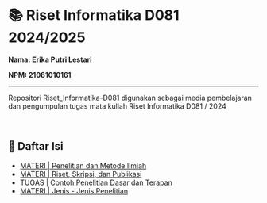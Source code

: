 # 📚 Riset Informatika D081 2024/2025

**Nama: Erika Putri Lestari**

**NPM: 21081010161** <hr>

Repositori Riset_Informatika-D081 digunakan sebagai media pembelajaran dan pengumpulan tugas mata kuliah Riset Informatika D081 / 2024

<br>

## 📑 Daftar Isi

- [MATERI | Penelitian dan Metode Ilmiah](MATERI/Penelitian_dan_Metode_Ilmiah.md)
- [MATERI | Riset, Skripsi, dan Publikasi](MATERI/Riset,_Skripsi,_dan_Publikasi.md)
- [TUGAS | Contoh Penelitian Dasar dan Terapan](TUGAS/Contoh_Penelitian_Dasar_dan_Terapan)
- [MATERI | Jenis - Jenis Penelitian](MATERI/Jenis-Jenis_Penelitian.md)
